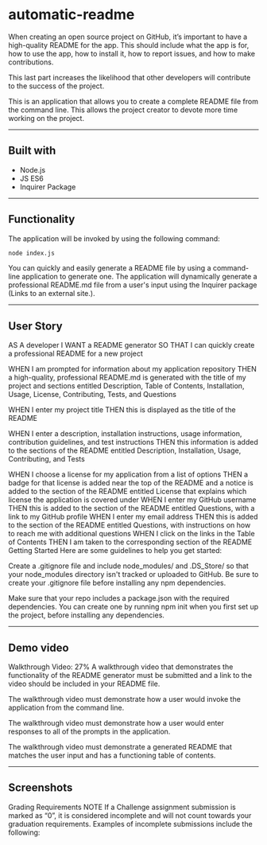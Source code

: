 # automatic-readme

When creating an open source project on GitHub, it’s important to have a high-quality README for the app. This should include what the app is for, how to use the app, how to install it, how to report issues, and how to make contributions.

This last part increases the likelihood that other developers will contribute to the success of the project.

This is an application that allows you to create a complete README file from the command line. This allows the project creator to devote more time working on the project.

---
## Built with
 * Node.js 
 * JS ES6
 * Inquirer Package

---
## Functionality

The application will be invoked by using the following command:
~~~bash
node index.js
~~~
You can quickly and easily generate a README file by using a command-line application to generate one. The application will dynamically generate a professional README.md file from a user's input using the Inquirer package (Links to an external site.).

---
## User Story

AS A developer
I WANT a README generator
SO THAT I can quickly create a professional README for a new project

WHEN I am prompted for information about my application repository
THEN a high-quality, professional README.md is generated with the title of my project and sections entitled Description, Table of Contents, Installation, Usage, License, Contributing, Tests, and Questions

WHEN I enter my project title
THEN this is displayed as the title of the README

WHEN I enter a description, installation instructions, usage information, contribution guidelines, and test instructions
THEN this information is added to the sections of the README entitled Description, Installation, Usage, Contributing, and Tests

WHEN I choose a license for my application from a list of options
THEN a badge for that license is added near the top of the README and a notice is added to the section of the README entitled License that explains which license the application is covered under
WHEN I enter my GitHub username
THEN this is added to the section of the README entitled Questions, with a link to my GitHub profile
WHEN I enter my email address
THEN this is added to the section of the README entitled Questions, with instructions on how to reach me with additional questions
WHEN I click on the links in the Table of Contents
THEN I am taken to the corresponding section of the README
Getting Started
Here are some guidelines to help you get started:

Create a .gitignore file and include node_modules/ and .DS_Store/ so that your node_modules directory isn't tracked or uploaded to GitHub. Be sure to create your .gitignore file before installing any npm dependencies.

Make sure that your repo includes a package.json with the required dependencies. You can create one by running npm init when you first set up the project, before installing any dependencies.

---
## Demo video 

Walkthrough Video: 27%
A walkthrough video that demonstrates the functionality of the README generator must be submitted and a link to the video should be included in your README file.

The walkthrough video must demonstrate how a user would invoke the application from the command line.

The walkthrough video must demonstrate how a user would enter responses to all of the prompts in the application.

The walkthrough video must demonstrate a generated README that matches the user input and has a functioning table of contents.

---
## Screenshots

Grading Requirements
NOTE
If a Challenge assignment submission is marked as “0”, it is considered incomplete and will not count towards your graduation requirements. Examples of incomplete submissions include the following:
